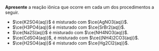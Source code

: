 **Apresente** a reação iônica que ocorre em cada um dos procedimentos a seguir.

- $\ce{K2SO4(aq)}$ é misturado com $\ce{AgNO3(aq)}$.
- $\ce{H3PO4(aq)}$ é misturado com $\ce{SrBr2(aq)}$.
- $\ce{Na2S(aq)}$ é misturado com $\ce{NH4NO3(aq)}$.
- $\ce{CdSO4(aq)}$, é misturado com $\ce{(NH4)2CO3(aq)}$.
- $\ce{H2SO4(aq)}$ é misturado com $\ce{Hg2Cl2(aq)}$.
